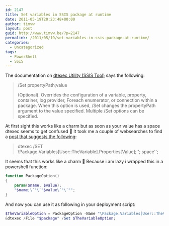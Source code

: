```yaml
---
id: 2147
title: Set variables in SSIS package at runtime
date: 2011-05-19T20:23:48+00:00
author: timvw
layout: post
guid: http://www.timvw.be/?p=2147
permalink: /2011/05/19/set-variables-in-ssis-package-at-runtime/
categories:
  - Uncategorized
tags:
  - PowerShell
  - SSIS
---
```

The documentation on [dtexec Utility (SSIS Tool)](http://msdn.microsoft.com/en-us/library/ms162810.aspx) says the following:

> /Set propertyPath;value
> 
> (Optional). Overrides the configuration of a variable, property, container, log provider, Foreach enumerator, or connection within a package. When this option is used, /Set changes the propertyPath argument to the value specified. Multiple /Set options can be specified. 

At first sight this works like a charm but as soon as your value has a space dtexec seems to get confused 🙁 It took me a couple of websearches to find a [post that suggests the following](http://www.sqldev.org/sql-server-integration-services/escape-character-for-set-option-of-dtexec-34546.shtml):

> dtexec /SET \Package.Variables[User::TheVariable].Properties[Value];\''; space'\'; 

It seems that this works like a charm 🙂 Because i am lazy i wrapped this in a powershell function:

```powershell
function PackageOption()
{	  
	param($name, $value);
	"$name;\`"\`"$value\`"\`"";
}  
```

And now you can use it as following in your deployment script:

```powershell
$TheVariableOption = PackageOption -Name "\Package.Variables[User::TheVariable].Properties[Value]" -Value "some thing";
&dtexec /File "$package" /Set $TheVariableOption;
```

